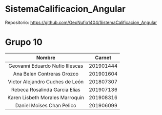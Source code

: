 # SistemaCalificacion_Angular

Repositorio:
https://github.com/GeoNufio1404/SistemaCalificacion_Angular


# Grupo 10

| Nombre | Carnet  |
| :--------------: |:-----------------:| 
| Geovanni Eduardo Nufio Illescas     | 201901444 | 
| Ana Belen Contreras Orozco     | 201901604        | 
| Victor Alejandro Cuches de León | 201807307        |  
| Rebeca Rosalinda Garcia Elias | 201907136        |  
| Karen Lisbeth Morales Marroquin | 201908316       |  
| Daniel Moises Chan Pelico | 201906099       |  
